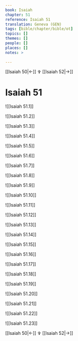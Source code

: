 ```yaml
---
book: Isaiah
chapter: 51
reference: Isaiah 51
translation: Geneva (GEN)
tags: [bible/chapter/bible/ot]
topics: []
themes: []
people: []
places: []
notes: >
  
---
```


[[Isaiah 50|<-]] ✞ [[Isaiah 52|->]]

# Isaiah 51

![[Isaiah 51.1]]

![[Isaiah 51.2]]

![[Isaiah 51.3]]

![[Isaiah 51.4]]

![[Isaiah 51.5]]

![[Isaiah 51.6]]

![[Isaiah 51.7]]

![[Isaiah 51.8]]

![[Isaiah 51.9]]

![[Isaiah 51.10]]

![[Isaiah 51.11]]

![[Isaiah 51.12]]

![[Isaiah 51.13]]

![[Isaiah 51.14]]

![[Isaiah 51.15]]

![[Isaiah 51.16]]

![[Isaiah 51.17]]

![[Isaiah 51.18]]

![[Isaiah 51.19]]

![[Isaiah 51.20]]

![[Isaiah 51.21]]

![[Isaiah 51.22]]

![[Isaiah 51.23]]

[[Isaiah 50|<-]] ✞ [[Isaiah 52|->]]
